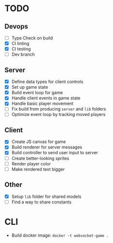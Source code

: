 # TODO

## Devops
- [ ] Type Check on build
- [x] CI linting
- [x] CI testing
- [ ] Dev branch

## Server
- [x] Define data types for client controls
- [x] Set up game state
- [x] Build event loop for game
- [x] Handle client events in game state
- [x] Handle basic player movement
- [ ] Fix build from producing `server` and `lib` folders
- [ ] Optimize event loop by tracking moved players

## Client
- [x] Create JS canvas for game
- [x] Build renderer for server messages
- [x] Build controller to send user input to server
- [ ] Create better-looking sprites
- [ ] Render player color
- [ ] Make rendered text bigger

## Other
- [x] Setup `lib` folder for shared models
- [ ] Find a way to share constants

# CLI
- Build docker image: `docker -t websocket-game .`